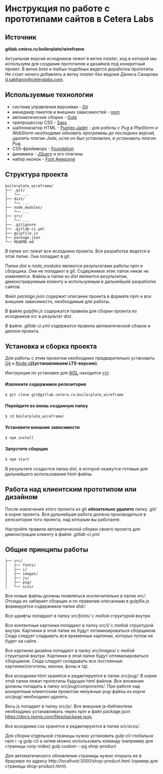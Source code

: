 # Инструкция по работе с прототипами сайтов в Cetera Labs

## Источник

**gitlab.cetera.ru:boilerplate/wireframe**

Актуальная версия исходников лежит в ветке *master*, код в которой мы используем для создания прототипов и дизайнов под конкретный проект. В ветке *beta* и любых подобных ведется доработка прототипа. Не стоит ничего добавлять в ветку *master* без ведома Дениса Сахарова <d.sakharov@ceteralabs.com>.

## Используемые технологии

* система управления версиями - [Git](https://git-scm.com)
* менеджер пакетов и внешних зависимостей - [npm](https://www.npmjs.com)
* автоматические сборки - [Gulp](http://gulpjs.com)
* препроцессор CSS - [Sass](http://sass-lang.com)
* шаблонизатор HTML - [Pug(ex-Jade)](https://pugjs.org/) - _для работы с Pug в PhpStorm и WebStorm необходимо обновить программы до последних версий, удалить плагин Jade, если он был установлен, и установить плагин Pug._
* CSS-фреймворк - [Foundation](http://foundation.zurb.com)
* динамика - [JQuery](http://jquery.com) и его плагины
* набор иконок - [Font Awesome](http://fortawesome.github.io/Font-Awesome)

## Структура проекта

```
boilerplate_wireframe/
├── .git/
│   └── ...
├── dist/
│   └── ...
├── node_modules/
│   └── ...
├── src/
│   └── ...
├── .gitignore
├── .gitlab-ci.yml
├── gulpfile.js
├── package.json
└── README.md
```

В папке *src* лежат все исходники проекта. Вся разработка ведется в этой папке. Она попадает в git.

Папки *dist* и *node_modules* являются результатами работы npm и сборщика. Они не попадают в git. Содержимое этих папок никак не изменяется. Файлы и папки из *dist* являются результатом, демонстрируемым клиенту и используемым в дальнейшей разработке сайтов.

Файл *package.json* содержит описание проекта в формате npm и все внешние зависимости, необходимые для работы.

В файле *gulpfile.js* содержатся правила для сборки проекта из исходников *src* в результат *dist*.

В файле *.gitlab-ci.yml* содержатся правила автоматической сборки и деплоя проекта.

## Установка и сборка проекта

Для работы с этим проектом необходимо предварительно установить [Git](https://git-scm.com) и [Node.js](https://nodejs.org)**[(устанавливаем LTS-версию)**.

Инструкция по установке для [WSL](https://ru.wikipedia.org/wiki/Windows_Subsystem_for_Linux) находится [тут](WSL.md).

#### Извлеките содержимое репозитория
```sh
$ git clone git@gitlab.cetera.ru:boilerplate_wireframe
```
#### Перейдите во вновь созданную папку
```sh
$ cd boilerplate_wireframe/
```
#### Установите внешние зависимости
```sh
$ npm install
```
#### Запустите сборщик
```sh
$ npm start
```

В результате создастся папка *dist*, в которой окажутся готовые для дальнейшего использования html-файлы.

## Работа над клиентским прототипом или дизайном

После извлечения этого проекта из git **обязательно удалите** папку *.git/* в корне проекта. Вся дальнейшая работа должна производиться в репозитории того проекта, над которым вы работаете.

Настройте правила автоматической сборки своего проекта для демонстрации клиенту в файле *.gitlab-ci.yml*.

## Общие принципы работы

```
├── src/
│   ├── fonts/
│   ├── i/
│   ├── images/
│   ├── js/
│   ├── pug/
│   └── scss/
```

Все новые файлы должны появляться исключительно в папке *src/*. Отсюда их забирает сборщик и по правилам описанным в *gulpfile.js* формируется содержимое папки *dist/*.

Все шрифты попадают в папку *src/fonts/* с любой структурой внутри.

Все контентные картинки попадают в папку *src/i/* с любой структурой внутри. Картинки в этой папке не будут оптимизироваться сборщиком. Сюда следует сладывать все временные картинки, которых потом не будет на сайте.

Все картинки дизайна попадают в папку *src/images/* с любой структурой внутри. Картинки в этой папке будут оптимизироваться сборщиком. Сюда следует складывать все постоянные картинки(логотипы, иконки, фоны и тд).

Все исходники html хранятся и редактируется в папке *src/pug/*. В корне этой папки лежат прототипы будущих html файлов. Все вложения должны попадать в папку *src/pug/components/*. При работе над конкретным клиентским проектом ненужные pug-файлы из корня *src/pug/* необходимо удалить.

Весь js попадает в папку *src/js/*. Все внешние js-библиотеки необходимо устанавливать через npm и файл package.json https://docs.npmjs.com/files/package.json.

Все исходники css хранятся и редактируются в папке *src/scss/*.

Для сборки отдельной страницы нужно установить gulp-cli глобально
npm i -g gulp-cli
а затем можно использовать команду (например для страницы corp-index)
gulp custom --pg shop-product

Для автоматического обновления страницы нужно открыть ее в браузере по адресу http://localhost:3000/shop-product.html (пример для страницы shop-product.html).
